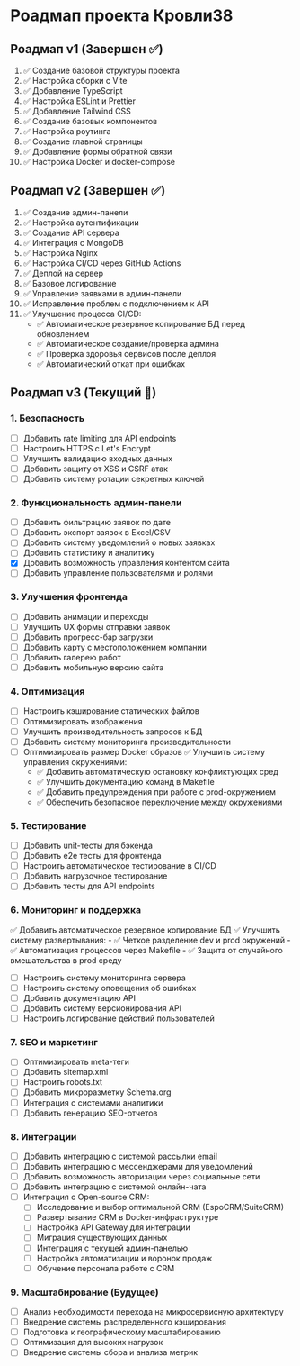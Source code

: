 # Роадмап проекта Кровли38

## Роадмап v1 (Завершен ✅)
1. ✅ Создание базовой структуры проекта
2. ✅ Настройка сборки с Vite
3. ✅ Добавление TypeScript
4. ✅ Настройка ESLint и Prettier
5. ✅ Добавление Tailwind CSS
6. ✅ Создание базовых компонентов
7. ✅ Настройка роутинга
8. ✅ Создание главной страницы
9. ✅ Добавление формы обратной связи
10. ✅ Настройка Docker и docker-compose

## Роадмап v2 (Завершен ✅)
1. ✅ Создание админ-панели
2. ✅ Настройка аутентификации
3. ✅ Создание API сервера
4. ✅ Интеграция с MongoDB
5. ✅ Настройка Nginx
6. ✅ Настройка CI/CD через GitHub Actions
7. ✅ Деплой на сервер
8. ✅ Базовое логирование
9. ✅ Управление заявками в админ-панели
10. ✅ Исправление проблем с подключением к API
11. ✅ Улучшение процесса CI/CD:
    - ✅ Автоматическое резервное копирование БД перед обновлением
    - ✅ Автоматическое создание/проверка админа
    - ✅ Проверка здоровья сервисов после деплоя
    - ✅ Автоматический откат при ошибках

## Роадмап v3 (Текущий 🚀)

### 1. Безопасность
- [ ] Добавить rate limiting для API endpoints
- [ ] Настроить HTTPS с Let's Encrypt
- [ ] Улучшить валидацию входных данных
- [ ] Добавить защиту от XSS и CSRF атак
- [ ] Добавить систему ротации секретных ключей

### 2. Функциональность админ-панели
- [ ] Добавить фильтрацию заявок по дате
- [ ] Добавить экспорт заявок в Excel/CSV
- [ ] Добавить систему уведомлений о новых заявках
- [ ] Добавить статистику и аналитику
- [x] Добавить возможность управления контентом сайта
- [ ] Добавить управление пользователями и ролями

### 3. Улучшения фронтенда
- [ ] Добавить анимации и переходы
- [ ] Улучшить UX формы отправки заявок
- [ ] Добавить прогресс-бар загрузки
- [ ] Добавить карту с местоположением компании
- [ ] Добавить галерею работ
- [ ] Добавить мобильную версию сайта

### 4. Оптимизация
- [ ] Настроить кэширование статических файлов
- [ ] Оптимизировать изображения
- [ ] Улучшить производительность запросов к БД
- [ ] Добавить систему мониторинга производительности
- [ ] Оптимизировать размер Docker образов
✅ Улучшить систему управления окружениями:
    - ✅ Добавить автоматическую остановку конфликтующих сред
    - ✅ Улучшить документацию команд в Makefile
    - ✅ Добавить предупреждения при работе с prod-окружением
    - ✅ Обеспечить безопасное переключение между окружениями

### 5. Тестирование
- [ ] Добавить unit-тесты для бэкенда
- [ ] Добавить e2e тесты для фронтенда
- [ ] Настроить автоматическое тестирование в CI/CD
- [ ] Добавить нагрузочное тестирование
- [ ] Добавить тесты для API endpoints

### 6. Мониторинг и поддержка
✅ Добавить автоматическое резервное копирование БД
✅ Улучшить систему развертывания:
    - ✅ Четкое разделение dev и prod окружений
    - ✅ Автоматизация процессов через Makefile
    - ✅ Защита от случайного вмешательства в prod среду
- [ ] Настроить систему мониторинга сервера
- [ ] Настроить систему оповещения об ошибках
- [ ] Добавить документацию API
- [ ] Добавить систему версионирования API
- [ ] Настроить логирование действий пользователей

### 7. SEO и маркетинг
- [ ] Оптимизировать meta-теги
- [ ] Добавить sitemap.xml
- [ ] Настроить robots.txt
- [ ] Добавить микроразметку Schema.org
- [ ] Интеграция с системами аналитики
- [ ] Добавить генерацию SEO-отчетов

### 8. Интеграции
- [ ] Добавить интеграцию с системой рассылки email
- [ ] Добавить интеграцию с мессенджерами для уведомлений
- [ ] Добавить возможность авторизации через социальные сети
- [ ] Добавить интеграцию с системой онлайн-чата
- [ ] Интеграция с Open-source CRM:
    - [ ] Исследование и выбор оптимальной CRM (EspoCRM/SuiteCRM)
    - [ ] Развертывание CRM в Docker-инфраструктуре
    - [ ] Настройка API Gateway для интеграции
    - [ ] Миграция существующих данных
    - [ ] Интеграция с текущей админ-панелью
    - [ ] Настройка автоматизации и воронок продаж
    - [ ] Обучение персонала работе с CRM

### 9. Масштабирование (Будущее)
- [ ] Анализ необходимости перехода на микросервисную архитектуру
- [ ] Внедрение системы распределенного кэширования
- [ ] Подготовка к географическому масштабированию
- [ ] Оптимизация для высоких нагрузок
- [ ] Внедрение системы сбора и анализа метрик 